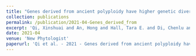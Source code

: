 ```yaml
---
title: "Genes derived from ancient polyploidy have higher genetic diversity and are associated with domestication in"
collection: publications
permalink: /publication/2021-04-Genes_derived_from
excerpt: 'Qi, Xinshuai and An, Hong and Hall, Tara E. and Di, Chenlu and Blischak, Paul D. and McKibben, Michael T. W. and Hao, Yue and Conant, Gavin C. and Pires, J. Chris and Barker, Michael S.'
date: 2021-04
venue: 'New Phytologist'
paperurl: 'Qi et al. - 2021 - Genes derived from ancient polyploidy have higher .pdf'
---
```

